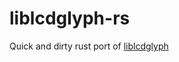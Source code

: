 # liblcdglyph-rs

Quick and dirty rust port of [liblcdglyph](https://github.com/alankila/liblcdglyph)
